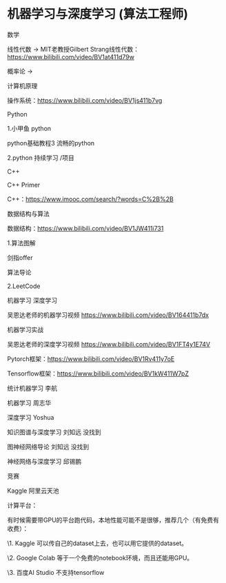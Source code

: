# 机器学习与深度学习 (算法工程师)

数学

  线性代数 -> MIT老教授Gilbert Strang线性代数：https://www.bilibili.com/video/BV1at411d79w

  概率论 ->

计算机原理

  操作系统：https://www.bilibili.com/video/BV1js411b7vg

Python

  1.小甲鱼 python

   python基础教程3  流畅的python

  2.python 持续学习 /项目

C++

  C++ Primer

  C++：https://www.imooc.com/search/?words=C%2B%2B

  

数据结构与算法

  数据结构：https://www.bilibili.com/video/BV1JW411i731

  

  1.算法图解

   剑指offer

   算法导论

  2.LeetCode

  

机器学习 深度学习

   

  吴恩达老师的机器学习视频 https://www.bilibili.com/video/BV164411b7dx

  机器学习实战

  吴恩达老师的深度学习视频 https://www.bilibili.com/video/BV1FT4y1E74V

  Pytorch框架：https://www.bilibili.com/video/BV1Rv411y7oE

  Tensorflow框架：https://www.bilibili.com/video/BV1kW411W7pZ

  

  统计机器学习 李航

  机器学习 周志华

  深度学习 Yoshua

  知识图谱与深度学习 刘知远 没找到

  图神经网络导论 刘知远 没找到

  神经网络与深度学习 邱锡鹏

竞赛

  Kaggle 阿里云天池

计算平台：

  有时候需要带GPU的平台跑代码，本地性能可能不是很够，推荐几个（有免费有收费）：

  \1.  Kaggle 可以传自己的dataset上去，也可以用它提供的dataset。

  \2.  Google Colab 等于一个免费的notebook环境，而且还能用GPU。

  \3.  百度AI Studio 不支持tensorflow